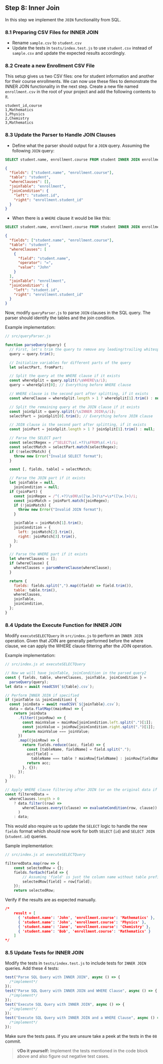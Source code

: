 ## Step 8: Inner Join

In this step we implement the `JOIN` functionality from SQL.

### 8.1 Preparing CSV Files for INNER JOIN

- Rename `sample.csv` to `student.csv`
- Update the tests in `tests/index.test.js` to use `student.csv` instead of `sample.csv` and update the expected results accordingly.

### 8.2 Create a new Enrollment CSV File

This setup gives us two CSV files: one for student information and another for their course enrollments. We can now use these files to demonstrate the INNER JOIN functionality in the next step.
Create a new file named `enrollment.csv` in the root of your project and add the following contents to it.

```csv
student_id,course
1,Mathematics
1,Physics
2,Chemistry
3,Mathematics
```

### 8.3 Update the Parser to Handle JOIN Clauses

- Define what the parser should output for a `JOIN` query.
  Assuming the following `JOIN` query:

```sql
SELECT student.name, enrollment.course FROM student INNER JOIN enrollment ON student.id=enrollment.student_id
```

```json
{
  "fields": ["student.name", "enrollment.course"],
  "table": "student",
  "whereClauses": [],
  "joinTable": "enrollment",
  "joinCondition": {
    "left": "student.id",
    "right": "enrollment.student_id"
  }
}
```

- When there is a `WHERE` clause it would be like this:

```sql
SELECT student.name, enrollment.course FROM student INNER JOIN enrollment ON student.id=enrollment.student_id WHERE student.name = John
```

```json
{
  "fields": ["student.name", "enrollment.course"],
  "table": "student",
  "whereClauses": [
    {
      "field": "student.name",
      "operator": "=",
      "value": "John"
    }
  ],
  "joinTable": "enrollment",
  "joinCondition": {
    "left": "student.id",
    "right": "enrollment.student_id"
  }
}
```

Now, modify `queryParser.js` to parse `JOIN` clauses in the SQL query.
The parser should identify the tables and the join condition.

Example implementation:

```javascript
// src/queryParser.js

function parseQuery(query) {
  // First, let's trim the query to remove any leading/trailing whitespaces
  query = query.trim();

  // Initialize variables for different parts of the query
  let selectPart, fromPart;

  // Split the query at the WHERE clause if it exists
  const whereSplit = query.split(/\sWHERE\s/i);
  query = whereSplit[0]; // Everything before WHERE clause

  // WHERE clause is the second part after splitting, if it exists
  const whereClause = whereSplit.length > 1 ? whereSplit[1].trim() : null;

  // Split the remaining query at the JOIN clause if it exists
  const joinSplit = query.split(/\sINNER JOIN\s/i);
  selectPart = joinSplit[0].trim(); // Everything before JOIN clause

  // JOIN clause is the second part after splitting, if it exists
  const joinPart = joinSplit.length > 1 ? joinSplit[1].trim() : null;

  // Parse the SELECT part
  const selectRegex = /^SELECT\s(.+?)\sFROM\s(.+)/i;
  const selectMatch = selectPart.match(selectRegex);
  if (!selectMatch) {
    throw new Error("Invalid SELECT format");
  }

  const [, fields, table] = selectMatch;

  // Parse the JOIN part if it exists
  let joinTable = null,
    joinCondition = null;
  if (joinPart) {
    const joinRegex = /^(.+?)\sON\s([\w.]+)\s*=\s*([\w.]+)/i;
    const joinMatch = joinPart.match(joinRegex);
    if (!joinMatch) {
      throw new Error("Invalid JOIN format");
    }

    joinTable = joinMatch[1].trim();
    joinCondition = {
      left: joinMatch[2].trim(),
      right: joinMatch[3].trim(),
    };
  }

  // Parse the WHERE part if it exists
  let whereClauses = [];
  if (whereClause) {
    whereClauses = parseWhereClause(whereClause);
  }

  return {
    fields: fields.split(",").map((field) => field.trim()),
    table: table.trim(),
    whereClauses,
    joinTable,
    joinCondition,
  };
}
```

### 8.4 Update the Execute Function for INNER JOIN

Modify `executeSELECTQuery` in `src/index.js` to perform an `INNER JOIN` operation. Given that JOIN are generally performed before the where clause, we can apply the WHERE clause filtering after the JOIN operation.

Example implementation:

```javascript
// src/index.js at executeSELECTQuery

// Now we will have joinTable, joinCondition in the parsed query2
const { fields, table, whereClauses, joinTable, joinCondition } =
  parseQuery(query);
let data = await readCSV(`${table}.csv`);

// Perform INNER JOIN if specified
if (joinTable && joinCondition) {
  const joinData = await readCSV(`${joinTable}.csv`);
  data = data.flatMap((mainRow) => {
    return joinData
      .filter((joinRow) => {
        const mainValue = mainRow[joinCondition.left.split(".")[1]];
        const joinValue = joinRow[joinCondition.right.split(".")[1]];
        return mainValue === joinValue;
      })
      .map((joinRow) => {
        return fields.reduce((acc, field) => {
          const [tableName, fieldName] = field.split(".");
          acc[field] =
            tableName === table ? mainRow[fieldName] : joinRow[fieldName];
          return acc;
        }, {});
      });
  });
}

// Apply WHERE clause filtering after JOIN (or on the original data if no join)
const filteredData =
  whereClauses.length > 0
    ? data.filter((row) =>
        whereClauses.every((clause) => evaluateCondition(row, clause))
      )
    : data;
```

This would also require us to update the `SELECT` logic to handle the new `fields` format which should now work for both `SELECT` (`id`) and `SELECT JOIN` (`student.id`) queries.

Sample implementation:

```javascript
// src/index.js at executeSELECTQuery

filteredData.map(row => {
    const selectedRow = {};
    fields.forEach(field => {
        // Assuming 'field' is just the column name without table prefix
        selectedRow[field] = row[field];
    });
    return selectedRow;
```

Verify if the results are as expected manually.

```json
/*
    result = [
      { 'student.name': 'John', 'enrollment.course': 'Mathematics' },
      { 'student.name': 'John', 'enrollment.course': 'Physics' },
      { 'student.name': 'Jane', 'enrollment.course': 'Chemistry' },
      { 'student.name': 'Bob', 'enrollment.course': 'Mathematics' }
    ]
*/
```

### 8.5 Update Tests for INNER JOIN

Modify the tests in `tests/index.test.js` to include tests for `INNER JOIN` queries. Add these 4 tests:

```javascript
test("Parse SQL Query with INNER JOIN", async () => {
  /*implement*/
});
test("Parse SQL Query with INNER JOIN and WHERE Clause", async () => {
  /*implement*/
});
test("Execute SQL Query with INNER JOIN", async () => {
  /*implement*/
});
test("Execute SQL Query with INNER JOIN and a WHERE Clause", async () => {
  /*implement*/
});
```

Make sure the tests pass. If you are unsure take a peek at the tests in the `08` commit.

> **💡Do it yourself:** Implement the tests mentioned in the code block above and also figure out negative test cases.
